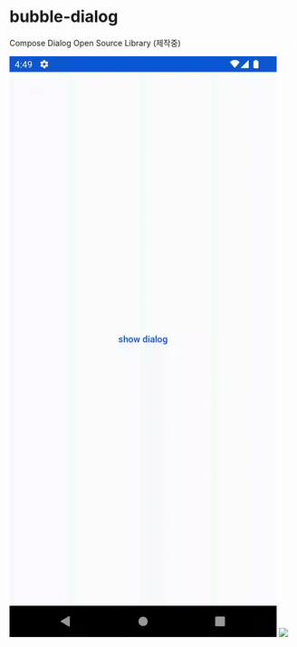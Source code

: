 # bubble-dialog
Compose Dialog Open Source Library (제작중)
<p>
  <img src="./images/untitled.gif">
  <img src="./images/untitled.webm">
</p>